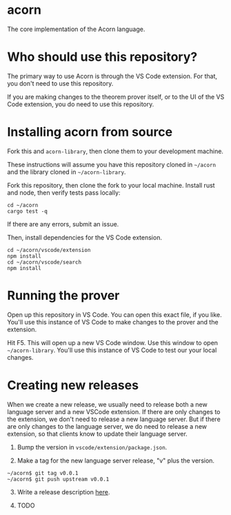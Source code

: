 # acorn

The core implementation of the Acorn language.

# Who should use this repository?

The primary way to use Acorn is through the VS Code extension. For that, you don't need to use this repository.

If you are making changes to the theorem prover itself, or to the UI of the VS Code extension, you
do need to use this repository.

# Installing acorn from source

Fork this and `acorn-library`, then clone them to your development machine.

These instructions will assume you have this repository cloned in `~/acorn` and the library cloned
in `~/acorn-library`.

Fork this repository, then clone the fork to your local machine. Install rust and node, then verify tests
pass locally:

```
cd ~/acorn
cargo test -q
```

If there are any errors, submit an issue.

Then, install dependencies for the VS Code extension.

```
cd ~/acorn/vscode/extension
npm install
cd ~/acorn/vscode/search
npm install
```

# Running the prover

Open up this repository in VS Code. You can open this exact file, if you like. You'll use this instance
of VS Code to make changes to the prover and the extension.

Hit F5. This will open up a new VS Code window. Use this window to open `~/acorn-library`. You'll use this instance of VS Code to test our your local changes.

# Creating new releases

When we create a new release, we usually need to release both a new language server and a new VSCode extension. If there are only changes to the extension, we don't need to release a new language server. But if there are only changes to the language server, we do need to release a new extension, so that clients
know to update their language server.

1. Bump the version in `vscode/extension/package.json`.

2. Make a tag for the new language server release, "v" plus the version.

```
~/acorn$ git tag v0.0.1
~/acorn$ git push upstream v0.0.1
```

3. Write a release description [here](https://github.com/acornprover/acorn/releases/new).

4. TODO
